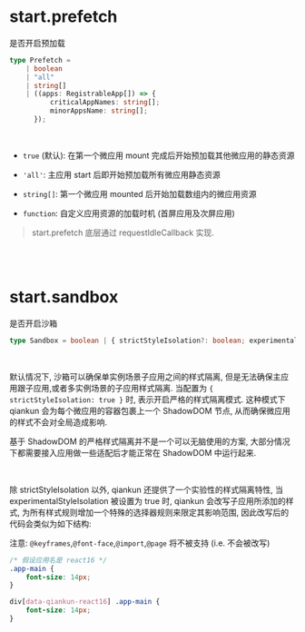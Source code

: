 # start.prefetch

是否开启预加载

```ts
type Prefetch =
    | boolean
    | "all"
    | string[]
    | ((apps: RegistrableApp[]) => {
          criticalAppNames: string[];
          minorAppsName: string[];
      });
```

<br>

-   `true` (默认): 在第一个微应用 mount 完成后开始预加载其他微应用的静态资源

-   `'all'`: 主应用 start 后即开始预加载所有微应用静态资源

-   `string[]`: 第一个微应用 mounted 后开始加载数组内的微应用资源

-   `function`: 自定义应用资源的加载时机 (首屏应用及次屏应用)

> start.prefetch 底层通过 requestIdleCallback 实现.

<br><br>

# start.sandbox

是否开启沙箱

```ts
type Sandbox = boolean | { strictStyleIsolation?: boolean; experimentalStyleIsolation?: boolean };
```

<br>

默认情况下, 沙箱可以确保单实例场景子应用之间的样式隔离, 但是无法确保主应用跟子应用,或者多实例场景的子应用样式隔离. 当配置为 `{ strictStyleIsolation: true }` 时, 表示开启严格的样式隔离模式. 这种模式下 qiankun 会为每个微应用的容器包裹上一个 ShadowDOM 节点, 从而确保微应用的样式不会对全局造成影响.

基于 ShadowDOM 的严格样式隔离并不是一个可以无脑使用的方案, 大部分情况下都需要接入应用做一些适配后才能正常在 ShadowDOM 中运行起来.

<br>

除 strictStyleIsolation 以外, qiankun 还提供了一个实验性的样式隔离特性, 当 experimentalStyleIsolation 被设置为 true 时, qiankun 会改写子应用所添加的样式, 为所有样式规则增加一个特殊的选择器规则来限定其影响范围, 因此改写后的代码会类似为如下结构:

注意: `@keyframes`,`@font-face`,`@import`,`@page` 将不被支持 (i.e. 不会被改写)

```css
/* 假设应用名是 react16 */
.app-main {
    font-size: 14px;
}

div[data-qiankun-react16] .app-main {
    font-size: 14px;
}
```
